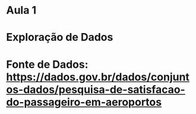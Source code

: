 # Aula 1

# Exploração de Dados

# Fonte de Dados: https://dados.gov.br/dados/conjuntos-dados/pesquisa-de-satisfacao-do-passageiro-em-aeroportos
